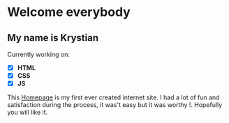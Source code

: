# Welcome everybody 
## My name is Krystian
Currently working on:
- [x] **HTML**  
- [x] **CSS**  
- [x] **JS**

This [Homepage](http://127.0.0.1:5500/Modu%C5%822.html) is my first ever created internet site. I had a lot of fun and satisfaction during the process, it was't easy but it was worthy !.
Hopefully you will like it.